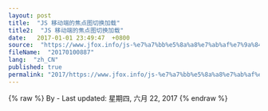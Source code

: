 ```yaml
---
layout: post
title:  "JS 移动端的焦点图切换加载"
title2:  "JS 移动端的焦点图切换加载"
date:   2017-01-01 23:49:47  +0800
source:  "https://www.jfox.info/js-%e7%a7%bb%e5%8a%a8%e7%ab%af%e7%9a%84%e7%84%a6%e7%82%b9%e5%9b%be%e5%88%87%e6%8d%a2%e5%8a%a0%e8%bd%bd.html"
fileName:  "20170100887"
lang:  "zh_CN"
published: true
permalink: "2017/https://www.jfox.info/js-%e7%a7%bb%e5%8a%a8%e7%ab%af%e7%9a%84%e7%84%a6%e7%82%b9%e5%9b%be%e5%88%87%e6%8d%a2%e5%8a%a0%e8%bd%bd.html"
---
```

{% raw %}
By  - Last updated: 星期四, 六月 22, 2017
{% endraw %}